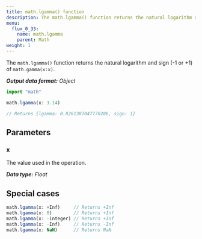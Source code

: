 ```yaml
---
title: math.lgamma() function
description: The math.lgamma() function returns the natural logarithm and sign (-1 or +1) of `math.gamma(x:x)`.
menu:
  flux_0_33:
    name: math.lgamma
    parent: Math
weight: 1
---
```


The `math.lgamma()` function returns the natural logarithm and sign (-1 or +1) of `math.gamma(x:x)`.

_**Output data format:** Object_

```js
import "math"

math.lgamma(x: 3.14)

// Returns {lgamma: 0.8261387047770286, sign: 1}
```

## Parameters

### x
The value used in the operation.

_**Data type:** Float_

## Special cases
```js
math.lgamma(x: +Inf)     // Returns +Inf
math.lgamma(x: 0)        // Returns +Inf
math.lgamma(x: -integer) // Returns +Inf
math.lgamma(x: -Inf)     // Returns -Inf
math.lgamma(x: NaN)      // Returns NaN
```
